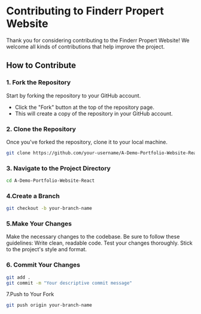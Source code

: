 # Contributing to Finderr Propert Website

Thank you for considering contributing to the Finderr Propert Website! We welcome all kinds of contributions that help improve the project.

## How to Contribute

### 1. Fork the Repository

Start by forking the repository to your GitHub account.

- Click the "Fork" button at the top of the repository page.
- This will create a copy of the repository in your GitHub account.

### 2. Clone the Repository

Once you've forked the repository, clone it to your local machine.

```bash
git clone https://github.com/your-username/A-Demo-Portfolio-Website-React.git
```
### 3. Navigate to the Project Directory
```bash
cd A-Demo-Portfolio-Website-React
```
### 4.Create a Branch

```bash
git checkout -b your-branch-name
```

### 5.Make Your Changes
Make the necessary changes to the codebase. Be sure to follow these guidelines:
Write clean, readable code.
Test your changes thoroughly.
Stick to the project's style and format.

### 6. Commit Your Changes

```bash
git add .
git commit -m "Your descriptive commit message"
```

7.Push to Your Fork
```bash
git push origin your-branch-name
```
